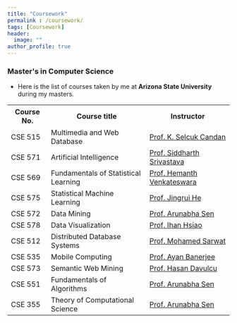 ```yaml
---
title: "Coursework"
permalink : /coursework/
tags: [Coursework]
header:
  image: ""
author_profile: true
---
```

### Master's in Computer Science

* Here is the list of courses taken by me at <strong> Arizona State University</strong> during my masters.

<style></style>

<table>

<tr height="50">
        <th>Course No.</th>
        <th>Course title</th>
        <th>Instructor</th>
</tr>

<tr>
        <td>CSE 515</td>
        <td>Multimedia and Web Database</td>
        <td> <a href="http://aria.asu.edu/candan/">Prof. K. Selcuk Candan</a></td>
</tr>

<tr>
        <td>CSE 571</td>
        <td> Artificial Intelligence</td>
        <td> <a href="https://www.public.asu.edu/~ssriva43/"> Prof. Siddharth Srivastava</a></td>
</tr>

<tr>
        <td>CSE 569</td>
        <td>Fundamentals of Statistical Learning</td>
        <td> <a href="http://hemanthdv.org/"> Prof. Hemanth Venkateswara</a></td>
</tr>

<tr>
        <td>CSE 575</td>
        <td>Statistical Machine Learning</td>
        <td> <a href="https://www.hejingrui.org/"> Prof. Jingrui He</a></td>
</tr>

<tr>
        <td>CSE 572</td>
        <td>Data Mining</td>
        <td> <a href="http://www.public.asu.edu/~halla/"> Prof. Arunabha Sen</a></td>
</tr>

<tr>
        <td>CSE 578</td>
        <td>Data Visualization</td>
        <td> <a href="http://www.public.asu.edu/~ihsiao1/"> Prof. Ihan Hsiao</a></td>
</tr>

<tr>
        <td>CSE 512</td>
        <td>Distributed Database Systems</td>
        <td> <a href="http://faculty.engineering.asu.edu/sarwat/"> Prof. Mohamed Sarwat</a></td>
</tr>

<tr>
        <td>CSE 535</td>
        <td>Mobile Computing</td>
        <td> <a href="https://scholar.google.com/citations?user=UAlc7tEAAAAJ&hl=en"> Prof. Ayan Banerjee</a></td>
</tr>

<tr>
        <td>CSE 573</td>
        <td>Semantic Web Mining</td>
        <td> <a href="http://www.public.asu.edu/~hdavulcu/"> Prof. Hasan Davulcu</a></td>
</tr>

<tr>
        <td>CSE 551</td>
        <td>Fundamentals of Algorithms</td>
        <td> <a href="http://www.public.asu.edu/~halla/"> Prof. Arunabha Sen</a></td>
</tr>

<tr>
        <td>CSE 355</td>
        <td>Theory of Computational Science</td>
        <td> <a href="http://www.public.asu.edu/~halla/"> Prof. Arunabha Sen</a></td>
</tr>

</table>
